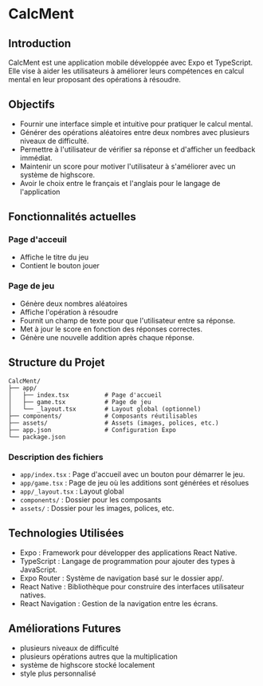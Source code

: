 # CalcMent

## Introduction

CalcMent est une application mobile développée avec Expo et TypeScript. Elle vise à aider les utilisateurs à améliorer leurs compétences en calcul mental en leur proposant des opérations à résoudre.

## Objectifs

* Fournir une interface simple et intuitive pour pratiquer le calcul mental.
* Générer des opérations aléatoires entre deux nombres avec plusieurs niveaux de difficulté.
* Permettre à l'utilisateur de vérifier sa réponse et d'afficher un feedback immédiat.
* Maintenir un score pour motiver l'utilisateur à s'améliorer avec un système de highscore.
* Avoir le choix entre le français et l'anglais pour le langage de l'application

## Fonctionnalités actuelles

### Page d'acceuil

* Affiche le titre du jeu
* Contient le bouton jouer

### Page de jeu

* Génère deux nombres aléatoires
* Affiche l'opération à résoudre
* Fournit un champ de texte pour que l'utilisateur entre sa réponse.
* Met à jour le score en fonction des réponses correctes.
* Génère une nouvelle addition après chaque réponse.

## Structure du Projet

```
CalcMent/
├── app/
│   ├── index.tsx          # Page d'accueil
│   ├── game.tsx           # Page de jeu
│   └── _layout.tsx        # Layout global (optionnel)
├── components/            # Composants réutilisables
├── assets/                # Assets (images, polices, etc.)
├── app.json               # Configuration Expo
└── package.json
```

### Description des fichiers
* ``app/index.tsx`` : Page d'accueil avec un bouton pour démarrer le jeu.
* ``app/game.tsx`` : Page de jeu où les additions sont générées et résolues
* ``app/_layout.tsx`` : Layout global
* ``components/`` : Dossier pour les composants
* ``assets/`` : Dossier pour les images, polices, etc.

## Technologies Utilisées

* Expo : Framework pour développer des applications React Native.
* TypeScript : Langage de programmation pour ajouter des types à JavaScript.
* Expo Router : Système de navigation basé sur le dossier app/.
* React Native : Bibliothèque pour construire des interfaces utilisateur natives.
* React Navigation : Gestion de la navigation entre les écrans.

## Améliorations Futures

* plusieurs niveaux de difficulté 
* plusieurs opérations autres que la multiplication
* système de highscore stocké localement
* style plus personnalisé